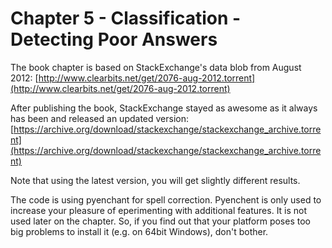 Chapter 5 - Classification - Detecting Poor Answers
===================================================

The book chapter is based on StackExchange's data blob from August 2012:
[http://www.clearbits.net/get/2076-aug-2012.torrent](http://www.clearbits.net/get/2076-aug-2012.torrent)

After publishing the book, StackExchange stayed as awesome as it always has been and released an updated version:
[https://archive.org/download/stackexchange/stackexchange_archive.torrent](https://archive.org/download/stackexchange/stackexchange_archive.torrent)

Note that using the latest version, you will get slightly different results.

The code is using pyenchant for spell correction. Pyenchent is only used to increase your pleasure of eperimenting with additional features. It is not used later on the chapter. So, if you find out that your platform poses too big problems to install it (e.g. on 64bit Windows), don't bother.
